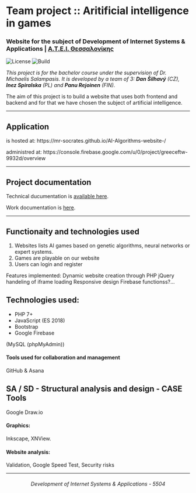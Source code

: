 <h1 id="AI-Algorithms-website">Team project :: Aritificial intelligence in games</h1>

<h3>Website for the subject of Development of Internet Systems & Applications | <a href="https://www.teithe.gr">Α.Τ.Ε.Ι. Θεσσαλονίκης</a></h3>

<p><img src="https://poser.pugx.org/pugx/badge-poser/license?format=flat" alt="License" />
  <img src="https://img.shields.io/scrutinizer/build/g/filp/whoops.svg" alt="Build" /></p>

<p><em>This project is for the bachelor course under the supervision of Dr. Michaelis Salampasis. It is developed by a team of 3: <strong>Dan Šilhavý</strong> (CZ), <strong>Inez Spiralska</strong> (PL) and <strong>Panu Rejoinen</strong> (FIN).</em> </p>

<p>The aim of this project is to build a website that uses both frontend and backend and for that we have chosen the subject of artificial intelligence.</p>

<hr />

<h2 id="applicationurl">Application</h2>

<p>is hosted at: https://mr-socrates.github.io/AI-Algorithms-website-/</p>
<p>administred at: https://console.firebase.google.com/u/0/project/greeceftw-9932d/overview </p>

<hr />

<h2 id="projectdocumentation">Project documentation</h2>

<p>Technical ducumentation is <a href="https://github.com/Mr-Socrates/AI-Algorithms-website-/wiki">available here</a>.</p>

<p>Work documentation is <a href="https://app.asana.com/0/880550799150518/board">here</a>.</p>

<hr/>

<h2 id="technologies">Functionaity and technologies used</h2>

1) Websites lists AI games based on genetic algorithms, neural networks or expert systems.
2) Games are playable on our website
3) Users can login and register

Features implemented:
Dynamic website creation through PHP
jQuery handeling of iframe loading
Responsive design
Firebase functionss?...

<h2 id="technologies">Technologies used:</h2>

<ul>
  <li>PHP 7+</li>
  <li>JavaScript (ES 2018)</li>
  <li>Bootstrap</li>
  <li>Google Firebase</li>
</ul>

(MySQL (phpMyAdmin))

<h4>Tools used for collaboration and management</h4>
<p>GitHub & Asana</p>

<h2 id="technologies">SA / SD - Structural analysis and design - CASE Tools</h2>
<p>Google Draw.io</p>

<h4>Graphics:</h4>
<p>Inkscape, XNView.</p>

<h4>Website analysis:</h4>
<p>Validation, Google Speed Test, Security risks</p>

<hr/>
<p align="center">
    <h6 align="center"> Development of Internet Systems & Applications - 5504</h6>
    <br>
</p>
